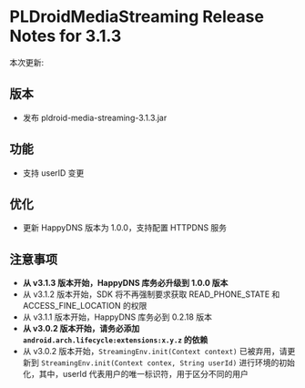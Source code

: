 # PLDroidMediaStreaming Release Notes for 3.1.3

本次更新:

## 版本

- 发布 pldroid-media-streaming-3.1.3.jar

## 功能

- 支持 userID 变更

## 优化

- 更新 HappyDNS 版本为 1.0.0，支持配置 HTTPDNS 服务

## 注意事项

- **从 v3.1.3 版本开始，HappyDNS 库务必升级到 1.0.0 版本**
- 从 v3.1.2 版本开始，SDK 将不再强制要求获取 READ_PHONE_STATE 和 ACCESS_FINE_LOCATION 的权限
- 从 v3.1.1 版本开始，HappyDNS 库务必到 0.2.18 版本
- **从 v3.0.2 版本开始，请务必添加 `android.arch.lifecycle:extensions:x.y.z` 的依赖**
- 从 v3.0.2 版本开始，`StreamingEnv.init(Context context)` 已被弃用，请更新到 `StreamingEnv.init(Context contex, String userId)` 进行环境的初始化，其中，userId 代表用户的唯一标识符，用于区分不同的用户